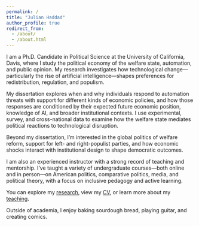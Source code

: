 ```yaml
---
permalink: /
title: "Julian Haddad"
author_profile: true
redirect_from: 
  - /about/
  - /about.html
---
```


I am a Ph.D. Candidate in Political Science at the University of California, Davis, where I study the political economy of the welfare state, automation, and public opinion. My research investigates how technological change—particularly the rise of artificial intelligence—shapes preferences for redistribution, regulation, and populism.

My dissertation explores when and why individuals respond to automation threats with support for different kinds of economic policies, and how those responses are conditioned by their expected future economic position, knowledge of AI, and broader institutional contexts. I use experimental, survey, and cross-national data to examine how the welfare state mediates political reactions to technological disruption.

Beyond my dissertation, I’m interested in the global politics of welfare reform, support for left- and right-populist parties, and how economic shocks interact with institutional design to shape democratic outcomes.

I am also an experienced instructor with a strong record of teaching and mentorship. I’ve taught a variety of undergraduate courses—both online and in person—on American politics, comparative politics, media, and political theory, with a focus on inclusive pedagogy and active learning.

You can explore my [research](./research.html), view my [CV](files/Julian_Haddad_CV_2025.pdf), or learn more about my [teaching](./teaching.html).

Outside of academia, I enjoy baking sourdough bread, playing guitar, and creating comics.
